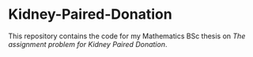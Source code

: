 # Kidney-Paired-Donation
This repository contains the code for my Mathematics BSc thesis on *The assignment problem for Kidney Paired Donation*.
